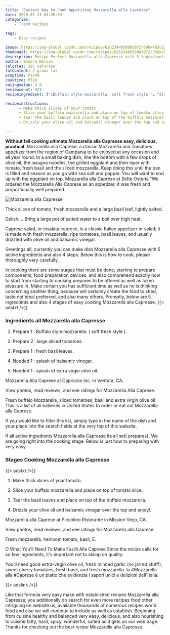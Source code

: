 ```yaml
---
title: "Easiest Way to Cook Appetizing Mozzarella alla Capresse"
date: 2020-03-23 03:35:59
categories:
    - Trend Recipes
    
tags:
    - Easy recipes

image: https://img-global.cpcdn.com/recipes/6262344958083072/680x482cq70/mozzarella-alla-capresse-recipe-main-photo.jpg
thumbnail: https://img-global.cpcdn.com/recipes/6262344958083072/350x250cq70/mozzarella-alla-capresse-recipe-main-photo.jpg
description: Recipe Perfect Mozzarella alla Capresse with 5 ingredients and 4 stages of easy cooking.
author: Elnora Nelson
calories: 205 calories
fatContent: 7 grams fat
preptime: PT24M
cooktime: PT2H
ratingvalue: 4.8
reviewcount: 923
recipeingredient: ["1Buffalo style mozzarella  soft fresh style ", "2large sliced tomatoes", "1fresh basil leaves", "1splash of balsamic vinegar", "1splash of extra virgin olive oil"]

recipeinstructions: 
      - Make thick slices of your tomato 
      - Slice your buffalo mozzarella and place on top of tomato slice 
      - Tear the basil leaves and place on top of the buffalo mozzarella 
      - Drizzle your olive oil and balsamic vinegar over the top and enjoy

---
```




**Without fail cooking ultimate Mozzarella alla Capresse easy, delicious, practical**. Mozzarella alla Caprese. a classic Mozzarella and Tomatoes appetizer from the region of Campania to be enjoyed at any occasion and all year round. In a small baking dish, line the bottom with a few drops of olive oil, the lasagna noodles, the grilled eggplant and then layer with tomato, fresh basil and the sliced mozzarella. Keep doing this until the pan is filled and season as you go with sea salt and pepper. You will want to end up with the eggplant on top. Mozzarella alla Caprese at Sette Osteria &#34;We ordered the Mozzarella Alla Caprese as an appetizer, it was fresh and proportionally well prepared.


![Mozzarella alla Capresse](https://img-global.cpcdn.com/recipes/6262344958083072/680x482cq70/mozzarella-alla-capresse-recipe-main-photo.jpg "Mozzarella alla Capresse")



Thick slices of tomato, fresh mozzarella and a large basil leaf, lightly salted.

Delish.… Bring a large pot of salted water to a boil over high heat.

Caprese salad, or insalata caprese, is a classic Italian appetizer or salad; it is made with fresh mozzarella, ripe tomatoes, basil leaves, and usually drizzled with olive oil and balsamic vinegar.


Greetings all, currently you can make dish Mozzarella alla Capresse with 5 active ingredients and also 4 steps. Below this is how to cook, please thoroughly very carefully.

In cooking there are some stages that must be done, starting to prepare components, food preparation devices, and also comprehend exactly how to start from starting to cooking prepares to be offered as well as taken pleasure in. Make certain you has sufficient time as well as no is thinking concerning another thing, because will certainly create the food to shed, taste not ideal preferred, and also many others. Promptly, below are 5 ingredients and also 4 stages of easy cooking Mozzarella alla Capresse.
{{< adstxt />}}

### Ingredients all Mozzarella alla Capresse


1. Prepare 1 : Buffalo style mozzarella. ( soft fresh style ).

1. Prepare 2 : large sliced tomatoes.

1. Prepare 1 : fresh basil leaves.

1. Needed 1 : splash of balsamic vinegar.

1. Needed 1 : splash of extra virgin olive oil.


Mozzarella Alla Caprese at Capriccio Inc. in Ventura, CA.

View photos, read reviews, and see ratings for Mozzarella Alla Caprese.

Fresh buffalo Mozzarella, sliced tomatoes, basil and extra virgin olive oil This is a list of all eatieries in United States to order or eat out Mozzarella alla Caprese.

If you would like to filter this list, simply type in the name of the dish and your place into the search fields at the very top of this website.


If all active ingredients Mozzarella alla Capresse its all set| prepares}, We are going right into the cooking stage. Below is just how to preparing with very easy.

### Stages Cooking Mozzarella alla Capresse

{{< adstxt />}}


1. Make thick slices of your tomato.



1. Slice your buffalo mozzarella and place on top of tomato slice.



1. Tear the basil leaves and place on top of the buffalo mozzarella.



1. Drizzle your olive oil and balsamic vinegar over the top and enjoy!.




Mozzarella alla Caprese at Piccolino Ristorante in Mission Viejo, CA.

View photos, read reviews, and see ratings for Mozzarella alla Caprese.

Fresh mozzarella, heirloom tomato, basil, E.

O What You&#39;ll Need To Make Fusilli Alla Caprese Since the recipe calls for so few ingredients, it&#39;s important not to skimp on quality.

You&#39;ll need good extra-virgin olive oil, fresh minced garlic (no jarred stuff!), sweet cherry tomatoes, fresh basil, and fresh mozzarella. la #Mozzarella alla #Caprese é un piatto che evidenzia i sapori unici e deliziosi dell´Italia.


{{< adslink />}}

Like that formula very easy make with established recipes Mozzarella alla Capresse, you additionally do search for even more recipes food other intriguing on website us, available thousands of numerous recipes world food and also we will continue to include as well as establish. Beginning from cuisine healthy and balanced very easy, delicious, and also nourishing to cuisine fatty, hard, spicy, wonderful, salted acid gets on our web page. Thanks for checking out the best recipe Mozzarella alla Capresse.
